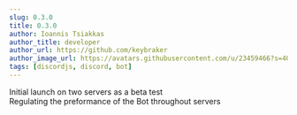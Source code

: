 ```yaml
---
slug: 0.3.0
title: 0.3.0
author: Ioannis Tsiakkas
author_title: developer
author_url: https://github.com/keybraker
author_image_url: https://avatars.githubusercontent.com/u/23459466?s=400&u=dcee0bcfb1acb1136df98cedcdc5c77000e402c8&v=4
tags: [discordjs, discord, bot]
---
```


Initial launch on two servers as a beta test<br />
Regulating the preformance of the Bot throughout servers
